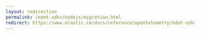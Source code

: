 ```yaml
---
layout: redirection
permalink: /edot-sdks/nodejs/migration.html
redirect: https://www.elastic.co/docs/reference/opentelemetry/edot-sdks/nodejs/migration
---
```


